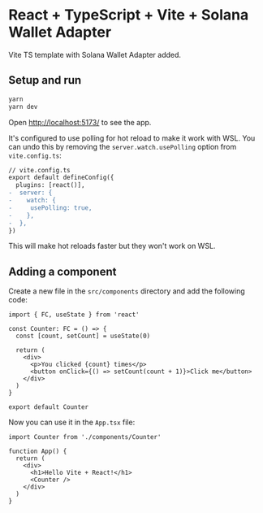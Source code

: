 # React + TypeScript + Vite + Solana Wallet Adapter
Vite TS template with Solana Wallet Adapter added. 

## Setup and run
```sh
yarn
yarn dev
```

Open [http://localhost:5173/](http://localhost:5173/) to see the app.

It's configured to use polling for hot reload to make it work with WSL. You can undo this by removing the `server.watch.usePolling` option from `vite.config.ts`:

```diff
// vite.config.ts
export default defineConfig({
  plugins: [react()],
-  server: {
-    watch: {
-     usePolling: true,
-    },
-  },
})
```

This will make hot reloads faster but they won't work on WSL.

## Adding a component

Create a new file in the `src/components` directory and add the following code:

```tsx
import { FC, useState } from 'react'

const Counter: FC = () => {
  const [count, setCount] = useState(0)

  return (
    <div>
      <p>You clicked {count} times</p>
      <button onClick={() => setCount(count + 1)}>Click me</button>
    </div>
  )
}

export default Counter
```

Now you can use it in the `App.tsx` file:

```tsx
import Counter from './components/Counter'

function App() {
  return (
    <div>
      <h1>Hello Vite + React!</h1>
      <Counter />
    </div>
  )
}
```